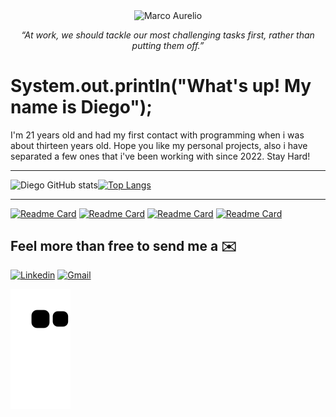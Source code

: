 
<p align="center">
  <img align="center" src="https://www.awebic.com/wp-content/uploads/2018/06/20180621-marco-aurelio.jpg" alt="Marco Aurelio">
  <br>
  <p align="center">
  <em>“At work, we should tackle our most challenging tasks first, rather than putting them off.”</em>
  </p>
</p>

<h1>System.out.println("What's up! My name is Diego");</h1>
<p> I'm 21 years old and had my first contact with programming when i was about thirteen years old. Hope you like my personal projects, also i have separated a few ones that i've been working with since 2022. Stay Hard!</p>

___

![Diego GitHub stats](https://github-readme-stats.vercel.app/api?username=diegotrevisancc&show_icons=true&theme=transparent&hide_border=true)[![Top Langs](https://github-readme-stats.vercel.app/api/top-langs/?username=diegotrevisancc&layout=compact)](https://github.com/anuraghazra/github-readme-stats)

____

[![Readme Card](https://github-readme-stats.vercel.app/api/pin/?username=diegotrevisancc&repo=starwars-react-webapp&hide_border=true)](https://github.com/diegotrevisancc/starwars-react-webapp)
[![Readme Card](https://github-readme-stats.vercel.app/api/pin/?username=diegotrevisancc&repo=rpg-char-generator&hide_border=true)](https://github.com/diegotrevisancc/rpg-char-generator)
[![Readme Card](https://github-readme-stats.vercel.app/api/pin/?username=diegotrevisancc&repo=the-python-game&hide_border=true)](https://github.com/diegotrevisancc/the-python-game)
[![Readme Card](https://github-readme-stats.vercel.app/api/pin/?username=diegotrevisancc&repo=Portfolio-Website&hide_border=true)](https://github.com/diegotrevisancc/Portfolio-Website)
 
 <h2> Feel more than free to send me a ✉️ </h2>
                                                                                                   
[![Linkedin](https://img.shields.io/badge/LinkedIn-0077B5?style=for-the-badge&logo=linkedin&logoColor=white)](https://www.linkedin.com/in/diego-trevisan-cc/)
[![Gmail](https://img.shields.io/badge/Gmail-D14836?style=for-the-badge&logo=gmail&logoColor=white)](mailto:diego.trevisan.cc@gmail.com)
 

![snake gif](https://github.com/diegotrevisancc/diegotrevisancc/blob/output/github-contribution-grid-snake.svg)
